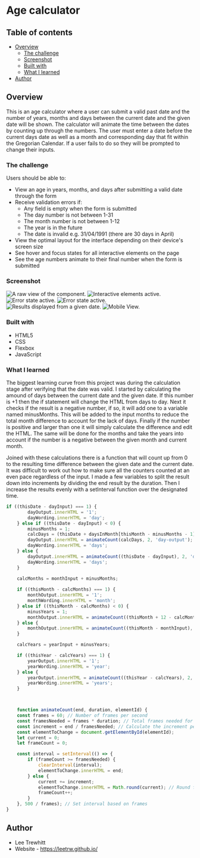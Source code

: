 # Age calculator

## Table of contents

- [Overview](#overview)
  - [The challenge](#the-challenge)
  - [Screenshot](#screenshot)
  - [Built with](#built-with)
  - [What I learned](#what-i-learned)
- [Author](#author)


## Overview

This is an age calculator where a user can submit a valid past date and the number
of years, months and days between the current date and the given date will be shown.
The calculator will animate the time between the dates by counting up through the numbers.
The user must enter a date before the current days date as well as a month and corresponding
day that fit within the Gregorian Calendar. If a user fails to do so they will be prompted
to change their inputs.


### The challenge

Users should be able to:

- View an age in years, months, and days after submitting a valid date through the form
- Receive validation errors if:
  - Any field is empty when the form is submitted
  - The day number is not between 1-31
  - The month number is not between 1-12
  - The year is in the future
  - The date is invalid e.g. 31/04/1991 (there are 30 days in April)
- View the optimal layout for the interface depending on their device's screen size
- See hover and focus states for all interactive elements on the page
- See the age numbers animate to their final number when the form is submitted


### Screenshot

![A raw view of the component.](assets/images/screenshots/screenshot1.png)
![Interactive elements active.](assets/images/screenshots/screenshot2.png)
![Error state active.](assets/images/screenshots/screenshot3.png)
![Error state active.](assets/images/screenshots/screenshot4.png)
![Results displayed from a given date.](assets/images/screenshots/screenshot5.png)
![Mobile View.](assets/images/screenshots/screenshot6.png)


### Built with

- HTML5
- CSS
- Flexbox
- JavaScript


### What I learned

The biggest learning curve from this project was during the calculation stage after 
verifying that the date was valid. I started by calculating the amound of days  between 
the current date and the given date. If this number is +1 then the if statement will 
change the HTML from days to day. Next it checks if the result is a negative number, if so,
it will add one to a variable named minusMonths. This will be added to the input months
to reduce the total month difference to account for the lack of days. Finally if the 
number is positive and larger than one it will simply calculate the difference and
edit the HTML. The same will be done for the months and take the years into account if the number 
is a negative between the given month and current month. 

Joined with these calculations there is a function that will count up from 0 to the 
resulting time difference between the given date and the current date. It was 
difficult to work out how to make sure all the counters counted at an even pace 
regardless of the input. I made a few variables to split the result down into 
increments by dividing the end result by the duration. Then I increase the results evenly
with a setInterval function over the designated time.

```js
if ((thisDate - dayInput) === 1) {
        dayOutput.innerHTML = '1';
        dayWording.innerHTML = 'day';
    } else if ((thisDate - dayInput) < 0) {
        minusMonths = 1;
        calcDays = (thisDate + daysInMonth[thisMonth - minusMonths - 1]) - dayInput;
        dayOutput.innerHTML = animateCount(calcDays, 2, 'day-output');
        dayWording.innerHTML = 'days';
    } else {
        dayOutput.innerHTML = animateCount((thisDate - dayInput), 2, 'day-output');
        dayWording.innerHTML = 'days';
    }
   
    calcMonths = monthInput + minusMonths;

    if ((thisMonth - calcMonths) === 1) {
        monthOutput.innerHTML = '1';
        monthWording.innerHTML = 'month';
    } else if ((thisMonth - calcMonths) < 0) {
        minusYears = 1;
        monthOutput.innerHTML = animateCount((thisMonth + 12 - calcMonths), 2, 'month-output');
    } else {
        monthOutput.innerHTML = animateCount((thisMonth - monthInput), 2, 'month-output');
    }

    calcYears = yearInput + minusYears;

    if ((thisYear - calcYears) === 1) {
        yearOutput.innerHTML = '1';
        yearWording.innerHTML = 'year';
    } else {
        yearOutput.innerHTML = animateCount((thisYear - calcYears), 2, 'year-output');
        yearWording.innerHTML = 'years';
    }



    function animateCount(end, duration, elementId) {
    const frames = 60; // Number of frames per second
    const framesNeeded = frames * duration; // Total frames needed for the duration
    const increment = end / framesNeeded; // Calculate the increment per frame
    const elementToChange = document.getElementById(elementId);
    let current = 0;
    let frameCount = 0;

    const interval = setInterval(() => {
        if (frameCount >= framesNeeded) {
            clearInterval(interval);
            elementToChange.innerHTML = end;
        } else {
            current += increment;
            elementToChange.innerHTML = Math.round(current); // Round for whole numbers
            frameCount++;
        }
    }, 500 / frames); // Set interval based on frames
}
```

## Author
- Lee Trewhitt
- Website - https://leetrw.github.io/



